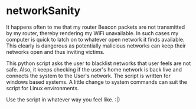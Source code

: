 # networkSanity
It happens often to me that my router Beacon packets are not transmitted by my router, thereby rendering my WiFi unavailable.
In such cases my computer is quick to latch on to whatever open network it finds available. This clearly is dangerous as potentially malicious networks can keep their networks open and thus inviting victims.

This python script asks the user to blacklist networks that user feels are not safe. Also, it keeps checking if the user's home network is back live and connects the system to the User's network.
The script is written for windows based systems. A little change to system commands can suit the script for Linux environments.

Use the script in whatever way you feel like. :|)
